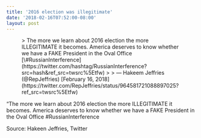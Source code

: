 ```yaml
---
title: '2016 election was illegitimate'
date: '2018-02-16T07:52:00-08:00'
layout: post
---
```


<figure class="wp-block-embed is-type-rich is-provider-twitter wp-block-embed-twitter"><div class="wp-block-embed__wrapper">> The more we learn about 2016 election the more ILLEGITIMATE it becomes. America deserves to know whether we have a FAKE President in the Oval Office [\#RussianInterference](https://twitter.com/hashtag/RussianInterference?src=hash&ref_src=twsrc%5Etfw) <https://t.co/x3BHO5CPIm>
> 
> — Hakeem Jeffries (@RepJeffries) [February 16, 2018](https://twitter.com/RepJeffries/status/964581721088897025?ref_src=twsrc%5Etfw)

<script async="" charset="utf-8" src="https://platform.twitter.com/widgets.js"></script></div></figure>“The more we learn about 2016 election the more ILLEGITIMATE it becomes. America deserves to know whether we have a FAKE President in the Oval Office #RussianInterference

Source: Hakeen Jeffries, Twitter